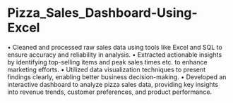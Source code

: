 # Pizza_Sales_Dashboard-Using-Excel
• Cleaned and processed raw sales data using tools like Excel and SQL to ensure accuracy and reliability in analysis. 
• Extracted actionable insights by identifying top-selling items and peak sales times etc. to enhance marketing efforts. 
• Utilized data visualization techniques to present findings clearly, enabling better business decision-making. 
• Developed an interactive dashboard to analyze pizza sales data, providing key insights into revenue trends, customer 
preferences, and product performance.
